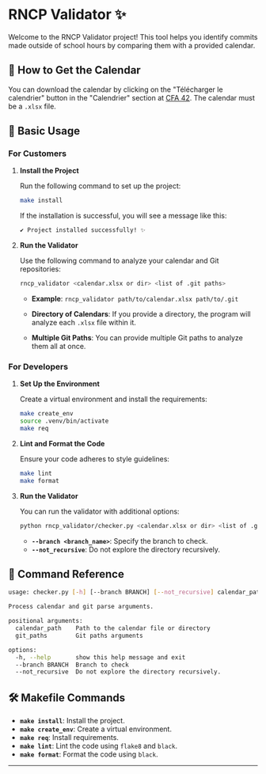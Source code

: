 # RNCP Validator ✨

Welcome to the RNCP Validator project! This tool helps you identify commits made outside of school hours by comparing them with a provided calendar.

## 📅 How to Get the Calendar

You can download the calendar by clicking on the "Télécharger le calendrier" button in the "Calendrier" section at [CFA 42](https://cfa.42.fr/students/calendars). The calendar must be a `.xlsx` file.

## 🔧 Basic Usage

### For Customers

1. **Install the Project**

   Run the following command to set up the project:

   ```sh
   make install
   ```

   If the installation is successful, you will see a message like this:

   ```sh
   ✔ Project installed successfully! ✨
   ```

2. **Run the Validator**

   Use the following command to analyze your calendar and Git repositories:

   ```sh
   rncp_validator <calendar.xlsx or dir> <list of .git paths>
   ```

   - **Example**: `rncp_validator path/to/calendar.xlsx path/to/.git`

   - **Directory of Calendars**: If you provide a directory, the program will analyze each `.xlsx` file within it.

   - **Multiple Git Paths**: You can provide multiple Git paths to analyze them all at once.

### For Developers

1. **Set Up the Environment**

   Create a virtual environment and install the requirements:

   ```sh
   make create_env
   source .venv/bin/activate
   make req
   ```

2. **Lint and Format the Code**

   Ensure your code adheres to style guidelines:

   ```sh
   make lint
   make format
   ```

3. **Run the Validator**

   You can run the validator with additional options:

   ```sh
   python rncp_validator/checker.py <calendar.xlsx or dir> <list of .git paths> --branch <branch_name> --not_recursive
   ```

   - **`--branch <branch_name>`**: Specify the branch to check.
   - **`--not_recursive`**: Do not explore the directory recursively.

## 📜 Command Reference

```sh
usage: checker.py [-h] [--branch BRANCH] [--not_recursive] calendar_path git_paths [git_paths ...]

Process calendar and git parse arguments.

positional arguments:
  calendar_path    Path to the calendar file or directory
  git_paths        Git paths arguments

options:
  -h, --help       show this help message and exit
  --branch BRANCH  Branch to check
  --not_recursive  Do not explore the directory recursively.
```

## 🛠️ Makefile Commands

- **`make install`**: Install the project.
- **`make create_env`**: Create a virtual environment.
- **`make req`**: Install requirements.
- **`make lint`**: Lint the code using `flake8` and `black`.
- **`make format`**: Format the code using `black`.

---